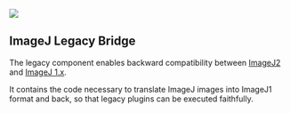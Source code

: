 [![](https://github.com/imagej/imagej-legacy/actions/workflows/build-main.yml/badge.svg)](https://github.com/imagej/imagej-legacy/actions/workflows/build-main.yml)

ImageJ Legacy Bridge
--------------------

The legacy component enables backward compatibility between
[ImageJ2](https://github.com/imagej/imagej) and
[ImageJ 1.x](https://github.com/imagej/ImageJA).

It contains the code necessary to translate ImageJ images into ImageJ1 format
and back, so that legacy plugins can be executed faithfully.
